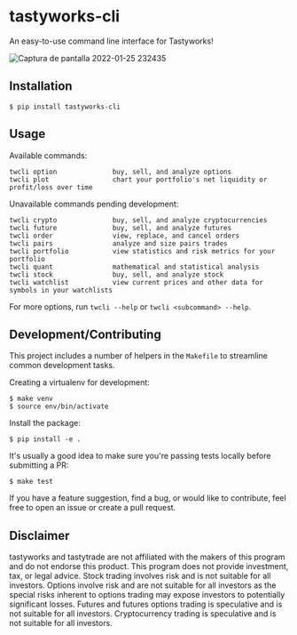 # tastyworks-cli

An easy-to-use command line interface for Tastyworks!

![Captura de pantalla 2022-01-25 232435](https://github.com/tastyware/tastytrade-cli/assets/4185684/bfc71219-ff17-442d-962b-8942ce62bb1e)

## Installation

```
$ pip install tastyworks-cli
```

## Usage

Available commands:
```
twcli option              buy, sell, and analyze options
twcli plot                chart your portfolio's net liquidity or profit/loss over time
```
Unavailable commands pending development:
```
twcli crypto              buy, sell, and analyze cryptocurrencies
twcli future              buy, sell, and analyze futures
twcli order               view, replace, and cancel orders
twcli pairs               analyze and size pairs trades
twcli portfolio           view statistics and risk metrics for your portfolio
twcli quant               mathematical and statistical analysis
twcli stock               buy, sell, and analyze stock
twcli watchlist           view current prices and other data for symbols in your watchlists
```
For more options, run `twcli --help` or `twcli <subcommand> --help`.

## Development/Contributing

This project includes a number of helpers in the `Makefile` to streamline common development tasks.

Creating a virtualenv for development:
```
$ make venv
$ source env/bin/activate
```

Install the package: 

```
$ pip install -e . 
```

It's usually a good idea to make sure you're passing tests locally before submitting a PR:
```
$ make test
```

If you have a feature suggestion, find a bug, or would like to contribute, feel free to open an issue or create a pull request.

## Disclaimer

tastyworks and tastytrade are not affiliated with the makers of this program and do not endorse this product. This program does not provide investment, tax, or legal advice. Stock trading involves risk and is not suitable for all investors. Options involve risk and are not suitable for all investors as the special risks inherent to options trading may expose investors to potentially significant losses. Futures and futures options trading is speculative and is not suitable for all investors. Cryptocurrency trading is speculative and is not suitable for all investors.
